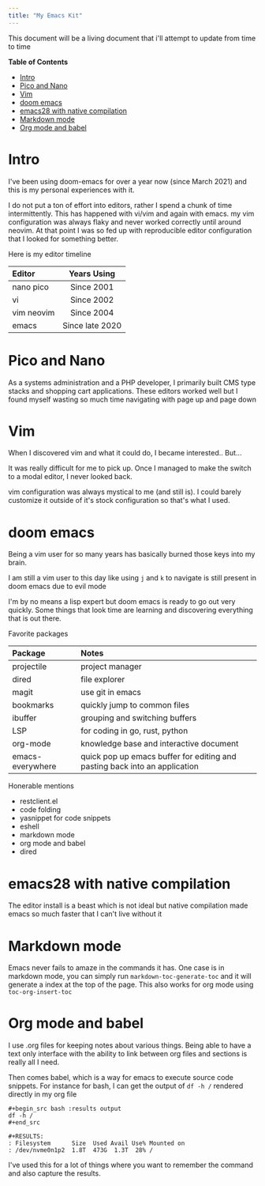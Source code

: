 ```yaml
---
title: "My Emacs Kit"
---
```


This document will be a living document that i'll attempt to update from time to time

<!-- markdown-toc start - Don't edit this section. Run M-x markdown-toc-refresh-toc -->
**Table of Contents**

- [Intro](#intro)
- [Pico and Nano](#pico-and-nano)
- [Vim](#vim)
- [doom emacs](#doom-emacs)
- [emacs28 with native compilation](#emacs28-with-native-compilation)
- [Markdown mode](#markdown-mode)
- [Org mode and babel](#org-mode-and-babel)

<!-- markdown-toc end -->

# Intro

I've been using doom-emacs for over a year now (since March 2021) and this is my personal experiences with it.

I do not put a ton of effort into editors, rather I spend a chunk of time intermittently. This has happened with vi/vim and again
with emacs. my vim configuration was always flaky and never worked correctly until around neovim. At that point I was so fed up
with reproducible editor configuration that I looked for something better.

Here is my editor timeline

| Editor     | Years Using     |
|:-----------|:---------------:|
| nano pico  | Since 2001      |
| vi         | Since 2002      |
| vim neovim | Since 2004      |
| emacs      | Since late 2020 |


# Pico and Nano

As a systems administration and a PHP developer, I primarily built CMS type stacks and shopping cart applications. These
editors worked well but I found myself wasting so much time navigating with page up and page down

# Vim

When I discovered vim and what it could do, I became interested.. But...

It was really difficult for me to pick up. Once I managed to make the switch to a modal editor, I never
looked back.

vim configuration was always mystical to me (and still is). I could barely customize it outside of it's
stock configuration so that's what I used.


# doom emacs

Being a vim user for so many years has basically burned those keys into my brain.

I am still a vim user to this day like using `j` and `k` to navigate is still present in doom emacs due to evil mode

I'm by no means a lisp expert but doom emacs is ready to go out very quickly. Some things that look time are learning
and discovering everything that is out there.

Favorite packages

| Package          | Notes                                                                      |
|:-----------------|:---------------------------------------------------------------------------|
| projectile       | project manager                                                            |
| dired            | file explorer                                                              |
| magit            | use git in emacs                                                           |
| bookmarks        | quickly jump to common files                                               |
| ibuffer          | grouping and switching buffers                                             |
| LSP              | for coding in go, rust, python                                             |
| org-mode         | knowledge base and interactive document                                    |
| emacs-everywhere | quick pop up emacs buffer for editing and pasting back into an application |


Honerable mentions

- restclient.el
- code folding
- yasnippet for code snippets
- eshell
- markdown mode
- org mode and babel
- dired

# emacs28 with native compilation

The editor install is a beast which is not ideal but native compilation made emacs so much faster that I can't live without it

# Markdown mode

Emacs never fails to amaze in the commands it has. One case is in markdown mode, you can simply run `markdown-toc-generate-toc` and it will generate
a index at the top of the page. This also works for org mode using `toc-org-insert-toc`

# Org mode and babel

I use .org files for keeping notes about various things. Being able to have a text only interface with the ability to link between org files and sections
is really all I need.

Then comes babel, which is a way for emacs to execute source code snippets. For instance for bash, I can get the output of `df -h /` rendered directly in
my org file

    #+begin_src bash :results output
    df -h /
    #+end_src

    #+RESULTS:
    : Filesystem      Size  Used Avail Use% Mounted on
    : /dev/nvme0n1p2  1.8T  473G  1.3T  28% /


I've used this for a lot of things where you want to remember the command and also capture the results.
